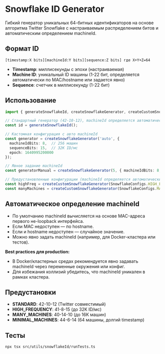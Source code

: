 # Snowflake ID Generator

Гибкий генератор уникальных 64-битных идентификаторов на основе алгоритма Twitter Snowflake с настраиваемым распределением битов и автоматическим определением machineId.

## Формат ID

```
[timestamp:X bits][machineId:Y bits][sequence:Z bits] где X+Y+Z=64
```

- **Timestamp**: миллисекунды с эпохи (настраиваемая)
- **Machine ID**: уникальный ID машины (1-22 бит, определяется автоматически по MAC/hostname или задается явно)
- **Sequence**: счетчик в миллисекунду (1-22 бит)

## Использование

```typescript
import { generateSnowflakeId, createSnowflakeGenerator, createCustomSnowflakeGenerator, SnowflakeConfigs } from './index';

// Стандартный генератор (42-10-12), machineId определяется автоматически
const id = generateSnowflakeId();

// Кастомная конфигурация с авто machineId
const generator = createSnowflakeGenerator('auto', {
  machineIdBits: 8,  // 256 машин
  sequenceBits: 15,  // 32K ID/мс
  epoch: 1640995200000
});

// Явное задание machineId
const generatorManual = createSnowflakeGenerator(5, { machineIdBits: 8, sequenceBits: 15 });

// Предустановленные конфигурации (machineId определяется автоматически)
const highFreq = createCustomSnowflakeGenerator(SnowflakeConfigs.HIGH_FREQUENCY);
const manyMachines = createCustomSnowflakeGenerator(SnowflakeConfigs.MANY_MACHINES);
```

## Автоматическое определение machineId

- По умолчанию machineId вычисляется на основе MAC-адреса первого не-loopback интерфейса.
- Если MAC недоступен — по hostname.
- Если и hostname недоступен — случайное значение.
- Можно явно задать machineId (например, для Docker-кластера или тестов).

**Best practices для production:**
- В Docker/кластерных средах рекомендуется явно задавать machineId через переменные окружения или конфиг.
- Для избежания коллизий убедитесь, что machineId уникален в рамках кластера.

## Предустановки

- **STANDARD**: 42-10-12 (Twitter совместимый)
- **HIGH_FREQUENCY**: 41-8-15 (до 32K ID/мс)
- **MANY_MACHINES**: 40-14-10 (до 16K машин)
- **MINIMAL_MACHINES**: 44-6-14 (64 машины, долгий timestamp)

## Тесты

```bash
npx tsx src/utils/snowflakeId/runTests.ts
```
